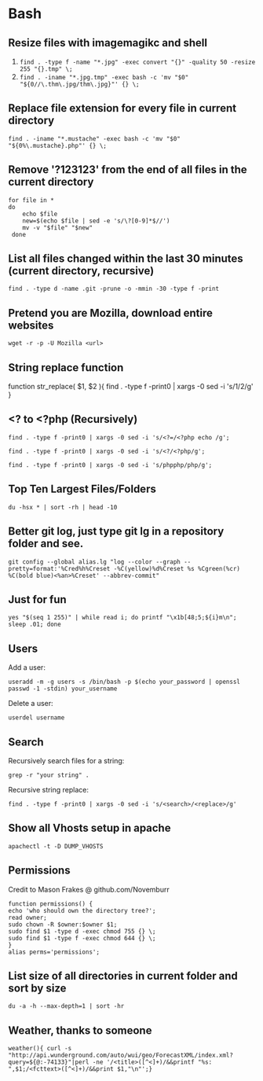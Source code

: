 # Bash

## Resize files with imagemagikc and shell

1. `find . -type f -name "*.jpg" -exec convert "{}" -quality 50 -resize 255 "{}.tmp" \;`
2. `find . -iname "*.jpg.tmp" -exec bash -c 'mv "$0" "${0//\.thm\.jpg/thm\.jpg}"' {} \;`

## Replace file extension for every file in current directory

`find . -iname "*.mustache" -exec bash -c 'mv "$0" "${0%\.mustache}.php"' {} \;`

## Remove '?123123' from the end of all files in the current directory

```
for file in *
do
	echo $file
    new=$(echo $file | sed -e 's/\?[0-9]*$//')
    mv -v "$file" "$new"
 done
```

## List all files changed within the last 30 minutes (current directory, recursive)

`find . -type d -name .git -prune -o -mmin -30 -type f -print`

## Pretend you are Mozilla, download entire websites

`wget -r -p -U Mozilla <url>`

## String replace function
function str_replace( $1, $2 ){
  find . -type f -print0 | xargs -0 sed -i 's/$1/$2/g'
}

## <? to <?php (Recursively)

`find . -type f -print0 | xargs -0 sed -i 's/<?=/<?php echo /g';`

`find . -type f -print0 | xargs -0 sed -i 's/<?/<?php/g';`

`find . -type f -print0 | xargs -0 sed -i 's/phpphp/php/g';`

## Top Ten Largest Files/Folders

`du -hsx * | sort -rh | head -10`

## Better git log, just type git lg in a repository folder and see.

`git config --global alias.lg "log --color --graph --pretty=format:'%Cred%h%Creset -%C(yellow)%d%Creset %s %Cgreen(%cr) %C(bold blue)<%an>%Creset' --abbrev-commit"`

## Just for fun

`yes "$(seq 1 255)" | while read i; do printf "\x1b[48;5;${i}m\n"; sleep .01; done`

## Users

Add a user:

`useradd -m -g users -s /bin/bash -p $(echo your_password | openssl passwd -1 -stdin) your_username`

Delete a user:

`userdel username`

## Search

Recursively search files for a string:

`grep -r "your string" .`

Recursive string replace:

`find . -type f -print0 | xargs -0 sed -i 's/<search>/<replace>/g'`

## Show all Vhosts setup in apache

`apachectl -t -D DUMP_VHOSTS`

## Permissions

Credit to Mason Frakes @ github.com/Novemburr

```
function permissions() {
echo 'who should own the directory tree?';
read owner;
sudo chown -R $owner:$owner $1;
sudo find $1 -type d -exec chmod 755 {} \;
sudo find $1 -type f -exec chmod 644 {} \;
}
alias perms='permissions';
```

## List size of all directories in current folder and sort by size

`du -a -h --max-depth=1 | sort -hr`

## Weather, thanks to someone

`weather(){ curl -s "http://api.wunderground.com/auto/wui/geo/ForecastXML/index.xml?query=${@:-74133}"|perl -ne '/<title>([^<]+)/&&printf "%s: ",$1;/<fcttext>([^<]+)/&&print $1,"\n"';}`
